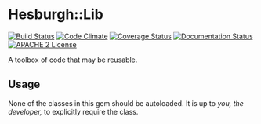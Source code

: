 # Hesburgh::Lib

[![Build Status](https://travis-ci.org/ndlib/hesburgh-lib.png?branch=master)](https://travis-ci.org/ndlib/hesburgh-lib)
[![Code Climate](https://codeclimate.com/github/ndlib/hesburgh-lib.png)](https://codeclimate.com/github/ndlib/hesburgh-lib)
[![Coverage Status](https://img.shields.io/coveralls/ndlib/hesburgh-lib.svg)](https://coveralls.io/r/ndlib/hesburgh-lib)
[![Documentation Status](http://inch-ci.org/github/ndlib/hesburgh-lib.svg?branch=master)](http://inch-ci.org/github/ndlib/hesburgh-lib)
[![APACHE 2 License](http://img.shields.io/badge/APACHE2-license-blue.svg)](./LICENSE)

A toolbox of code that may be reusable.

## Usage

None of the classes in this gem should be autoloaded.
It is up to *you, the developer,* to explicitly require the class.